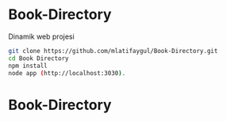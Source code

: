 # Book-Directory
Dinamik web projesi


```bash
git clone https://github.com/mlatifaygul/Book-Directory.git
cd Book Directory
npm install
node app (http://localhost:3030).
```
# Book-Directory
